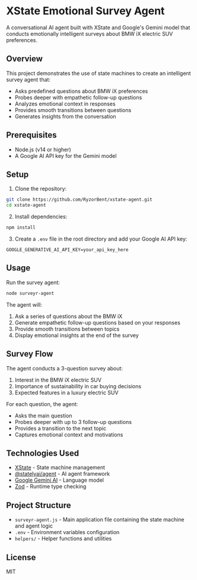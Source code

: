 # XState Emotional Survey Agent

A conversational AI agent built with XState and Google's Gemini model that conducts emotionally intelligent surveys about BMW iX electric SUV preferences.

## Overview

This project demonstrates the use of state machines to create an intelligent survey agent that:

- Asks predefined questions about BMW iX preferences
- Probes deeper with empathetic follow-up questions
- Analyzes emotional context in responses
- Provides smooth transitions between questions
- Generates insights from the conversation

## Prerequisites

- Node.js (v14 or higher)
- A Google AI API key for the Gemini model

## Setup

1. Clone the repository:

```bash
git clone https://github.com/RyzorBent/xstate-agent.git
cd xstate-agent
```

2. Install dependencies:

```bash
npm install
```

3. Create a `.env` file in the root directory and add your Google AI API key:

```
GOOGLE_GENERATIVE_AI_API_KEY=your_api_key_here
```

## Usage

Run the survey agent:

```bash
node surveyr-agent
```

The agent will:

1. Ask a series of questions about the BMW iX
2. Generate empathetic follow-up questions based on your responses
3. Provide smooth transitions between topics
4. Display emotional insights at the end of the survey

## Survey Flow

The agent conducts a 3-question survey about:

1. Interest in the BMW iX electric SUV
2. Importance of sustainability in car buying decisions
3. Expected features in a luxury electric SUV

For each question, the agent:

- Asks the main question
- Probes deeper with up to 3 follow-up questions
- Provides a transition to the next topic
- Captures emotional context and motivations

## Technologies Used

- [XState](https://xstate.js.org/) - State machine management
- [@statelyai/agent](https://github.com/statelyai/agent) - AI agent framework
- [Google Gemini AI](https://ai.google.dev/) - Language model
- [Zod](https://github.com/colinhacks/zod) - Runtime type checking

## Project Structure

- `surveyr-agent.js` - Main application file containing the state machine and agent logic
- `.env` - Environment variables configuration
- `helpers/` - Helper functions and utilities

## License

MIT
